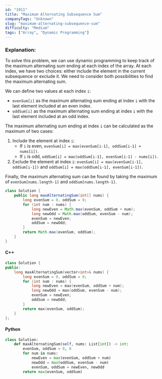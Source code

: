 ```yaml
---
id: "1911"
title: "Maximum Alternating Subsequence Sum"
companyTags: "Unknown"
slug: "maximum-alternating-subsequence-sum"
difficulty: "Medium"
tags: ["Array", "Dynamic Programming"]
---
```


### Explanation:
To solve this problem, we can use dynamic programming to keep track of the maximum alternating sum ending at each index of the array. At each index, we have two choices: either include the element in the current subsequence or exclude it. We need to consider both possibilities to find the maximum alternating sum.

We can define two values at each index `i`:
- `evenSum[i]` as the maximum alternating sum ending at index `i` with the last element included at an even index.
- `oddSum[i]` as the maximum alternating sum ending at index `i` with the last element included at an odd index.

The maximum alternating sum ending at index `i` can be calculated as the maximum of two cases:
1. Include the element at index `i`:
   - If `i` is even, `evenSum[i] = max(evenSum[i-1], oddSum[i-1] + nums[i])`.
   - If `i` is odd, `oddSum[i] = max(oddSum[i-1], evenSum[i-1] - nums[i])`.
2. Exclude the element at index `i`: `evenSum[i] = max(evenSum[i-1], oddSum[i-1])` and `oddSum[i] = max(oddSum[i-1], evenSum[i-1])`.

Finally, the maximum alternating sum can be found by taking the maximum of `evenSum[nums.length-1]` and `oddSum[nums.length-1]`.

```java
class Solution {
    public long maxAlternatingSum(int[] nums) {
        long evenSum = 0, oddSum = 0;
        for (int num : nums) {
            long newEven = Math.max(evenSum, oddSum + num);
            long newOdd = Math.max(oddSum, evenSum - num);
            evenSum = newEven;
            oddSum = newOdd;
        }
        return Math.max(evenSum, oddSum);
    }
}
```

#### C++
```cpp
class Solution {
public:
    long maxAlternatingSum(vector<int>& nums) {
        long evenSum = 0, oddSum = 0;
        for (int num : nums) {
            long newEven = max(evenSum, oddSum + num);
            long newOdd = max(oddSum, evenSum - num);
            evenSum = newEven;
            oddSum = newOdd;
        }
        return max(evenSum, oddSum);
    }
};
```

#### Python
```python
class Solution:
    def maxAlternatingSum(self, nums: List[int]) -> int:
        evenSum, oddSum = 0, 0
        for num in nums:
            newEven = max(evenSum, oddSum + num)
            newOdd = max(oddSum, evenSum - num)
            evenSum, oddSum = newEven, newOdd
        return max(evenSum, oddSum)
```